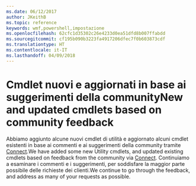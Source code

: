 ```yaml
---
ms.date: 06/12/2017
author: JKeithB
ms.topic: reference
keywords: wmf,powershell,impostazione
ms.openlocfilehash: 62cfc1d35302c26e4233d0ea51dfd8b007ffabdd
ms.sourcegitcommit: cf195b090b3223fa4917206dfec7f0b603873cdf
ms.translationtype: HT
ms.contentlocale: it-IT
ms.lasthandoff: 04/09/2018
---
```

# <a name="new-and-updated-cmdlets-based-on-community-feedback"></a><span data-ttu-id="b5da4-102">Cmdlet nuovi e aggiornati in base ai suggerimenti della community</span><span class="sxs-lookup"><span data-stu-id="b5da4-102">New and updated cmdlets based on community feedback</span></span>
<span data-ttu-id="b5da4-103">Abbiamo aggiunto alcune nuovi cmdlet di utilità e aggiornato alcuni cmdlet esistenti in base ai commenti e ai suggerimenti della community tramite [Connect](https://connect.microsoft.com/powershell).</span><span class="sxs-lookup"><span data-stu-id="b5da4-103">We have added some new Utility cmdlets, and updated existing cmdlets based on feedback from the community via [Connect](https://connect.microsoft.com/powershell).</span></span> <span data-ttu-id="b5da4-104">Continuiamo a esaminare i commenti e i suggerimenti, per soddisfare la maggior parte possibile delle richieste dei clienti.</span><span class="sxs-lookup"><span data-stu-id="b5da4-104">We continue to go through the feedback, and address as many of your requests as possible.</span></span>